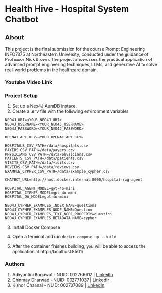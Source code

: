 

# Health Hive - Hospital System Chatbot

## About
This project is the final submission for the course Prompt Engineering INFO7375 at Northeastern University, conducted under the guidance of Professor Nick Brown. The project showcases the practical application of advanced prompt engineering techniques, LLMs, and generative AI to solve real-world problems in the healthcare domain.

### Youtube Video Link

### Project Setup
1. Set up a Neo4J AuraDB instace. 
2. Create a .env file with the following environment variables

```
NEO4J_URI=<YOUR_NEO4J_URI>
NEO4J_USERNAME=<YOUR_NEO4J_USERNAME>
NEO4J_PASSWORD=<YOUR_NEO4J_PASSWORD>

OPENAI_API_KEY=<YOUR_OPENAI_API_KEY>

HOSPITALS_CSV_PATH=/data/hospitals.csv
PAYERS_CSV_PATH=/data/payers.csv
PHYSICIANS_CSV_PATH=/data/physicians.csv
PATIENTS_CSV_PATH=/data/patients.csv
VISITS_CSV_PATH=/data/visits.csv
REVIEWS_CSV_PATH=/data/reviews.csv
EXAMPLE_CYPHER_CSV_PATH=/data/example_cypher.csv

CHATBOT_URL=http://host.docker.internal:8000/hospital-rag-agent

HOSPITAL_AGENT_MODEL=gpt-4o-mini
HOSPITAL_CYPHER_MODEL=gpt-4o-mini
HOSPITAL_QA_MODEL=gpt-4o-mini

NEO4J_CYPHER_EXAMPLES_INDEX_NAME=questions
NEO4J_CYPHER_EXAMPLES_NODE_NAME=Question
NEO4J_CYPHER_EXAMPLES_TEXT_NODE_PROPERTY=question
NEO4J_CYPHER_EXAMPLES_METADATA_NAME=cypher
```

3. Install Docker Compose
4. Open a terminal and run 
   ``` docker-compose up --build ```

5. After the container finishes building, you will be able to access the application at http://localhost:8501/

### Authors
 1. Adhyantini Bogawat - NUID: 002766612 | [LinkedIn](https://www.linkedin.com/in/adhyantini-bogawat/) 
 2. Chinmay Dharwad - NUID: 002771037 | [LinkedIn](https://www.linkedin.com/in/chinmay-dharwad-476092128/)
 3. Kishor Channal - NUID: 002737089 | [LinkedIn](https://www.linkedin.com/in/kishorchannal/)   